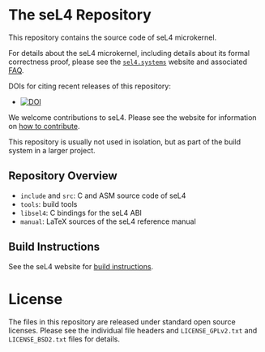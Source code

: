 <!--
  Copyright 2014, General Dynamics C4 Systems

  This software may be distributed and modified according to the terms of
  the GNU General Public License version 2. Note that NO WARRANTY is provided.
  See "LICENSE_GPLv2.txt" for details.

  @TAG(GD_GPL)
-->

The seL4 Repository
===================

This repository contains the source code of seL4 microkernel.

For details about the seL4 microkernel, including details about its formal
correctness proof, please see the [`sel4.systems`][1] website and associated
[FAQ][2].

DOIs for citing recent releases of this repository:
  * [![DOI][4]](https://doi.org/10.5281/zenodo.591727)

We welcome contributions to seL4. Please see the website for information
on [how to contribute][3].

This repository is usually not used in isolation, but as part of the build
system in a larger project.

  [1]: http://sel4.systems/
  [2]: http://sel4.systems/Info/FAQ/
  [3]: http://sel4.systems/Community/Contributing/
  [4]: https://zenodo.org/badge/DOI/10.5281/zenodo.591727.svg

Repository Overview
-------------------

  * `include` and `src`: C and ASM source code of seL4
  * `tools`: build tools
  * `libsel4`: C bindings for the seL4 ABI
  * `manual`: LaTeX sources of the seL4 reference manual


Build Instructions
------------------

See the seL4 website for [build instructions][5].

 [5]: http://sel4.systems/Info/GettingStarted/


License
=======

The files in this repository are released under standard open source licenses.
Please see the individual file headers and `LICENSE_GPLv2.txt` and
`LICENSE_BSD2.txt` files for details.
